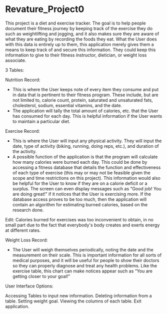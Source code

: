 # Revature_Project0
This project is a diet and exercise tracker. The goal is to help people document their fitness journey by keeping track of the exercise they do such as weightlifting and jogging, and it also makes sure they are aware of what they are eating by recording the foods they eat. What the User does with this data is entirely up to them, this application merely gives them a means to keep track of and secure this information. They could keep this information to give to their fitness instructor, dietician, or weight loss associate.

3 Tables:

Nutrition Record:
-	This is where the User keeps note of every item they consume and put in data that is pertinent to their fitness program. These include, but are not limited to, calorie count, protein, saturated and unsaturated fats, cholesterol, sodium, essential vitamins, and the date.
-	The application will tally the total amount of calories, etc. that the User has consumed for each day. This is helpful information if the User wants to maintain a particular diet.

Exercise Record:

-	This is where the User will input any physical activity. They will input the date, type of activity (biking, running, doing reps, etc.), and duration of the activity.
-	A possible function of the application is that the program will calculate how many calories were burned each day. This could be done by accessing a fitness database that details the function and effectiveness of each type of exercise (this may or may not be feasible given the scope and time restrictions on this project). This information would also be helpful for the User to know if they are on a calorie deficit or a surplus. The screen can even display messages such as “Good job! You are doing great!” if it notices that the User is exercising more. If the database access proves to be too much, then the application will contain an algorithm for estimating burned calories, based on the research done.

Edit: Calories burned for exercises was too inconvenient to obtain, in no small part due to the fact that everybody's body creates and exerts energy at different rates.

Weight Loss Record:

-	The User will weigh themselves periodically, noting the date and the measurement on their scale. This is important information for all sorts of medical purposes, and it will be useful for people to show their doctors so they can properly diagnose and treat any health problems. Like the exercise table, this chart can make notices appear such as “You are getting closer to your goal!”

User Interface Options:

Accessing Tables to input new information.
Deleting information from a table.
Setting weight goal.
Viewing the columns of each table.
Exit application.
